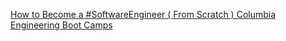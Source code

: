 [How to Become a #SoftwareEngineer ( From Scratch )   Columbia Engineering Boot Camps](https://qi.tc/qi/114876)